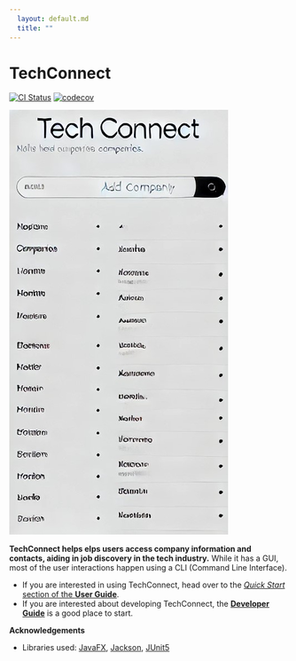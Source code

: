 ```yaml
---
  layout: default.md
  title: ""
---
```


# TechConnect

[![CI Status](https://github.com/se-edu/addressbook-level3/workflows/Java%20CI/badge.svg)](https://github.com/se-edu/addressbook-level3/actions)
[![codecov](https://codecov.io/gh/se-edu/addressbook-level3/branch/master/graph/badge.svg)](https://codecov.io/gh/se-edu/addressbook-level3)

![Ui](images/Ui.png)

**TechConnect helps elps users access company information and contacts, aiding in job discovery in the tech industry.**
While it has a GUI, most of the user interactions happen using a CLI (Command Line Interface).

- If you are interested in using TechConnect, head over to the [_Quick Start_ section of the **User Guide**](UserGuide.html#quick-start).
- If you are interested about developing TechConnect, the [**Developer Guide**](DeveloperGuide.html) is a good place to start.

**Acknowledgements**

- Libraries used: [JavaFX](https://openjfx.io/), [Jackson](https://github.com/FasterXML/jackson), [JUnit5](https://github.com/junit-team/junit5)

